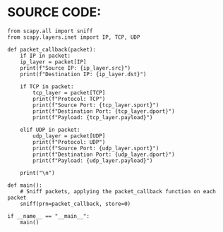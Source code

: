# SOURCE CODE:
    
    from scapy.all import sniff
    from scapy.layers.inet import IP, TCP, UDP

    def packet_callback(packet):
        if IP in packet:
        ip_layer = packet[IP]
        print(f"Source IP: {ip_layer.src}")
        print(f"Destination IP: {ip_layer.dst}")

        if TCP in packet:
            tcp_layer = packet[TCP]
            print(f"Protocol: TCP")
            print(f"Source Port: {tcp_layer.sport}")
            print(f"Destination Port: {tcp_layer.dport}")
            print(f"Payload: {tcp_layer.payload}")

        elif UDP in packet:
            udp_layer = packet[UDP]
            print(f"Protocol: UDP")
            print(f"Source Port: {udp_layer.sport}")
            print(f"Destination Port: {udp_layer.dport}")
            print(f"Payload: {udp_layer.payload}")

        print("\n")

    def main():
        # Sniff packets, applying the packet_callback function on each packet
        sniff(prn=packet_callback, store=0)

    if __name__ == "__main__":
        main()
